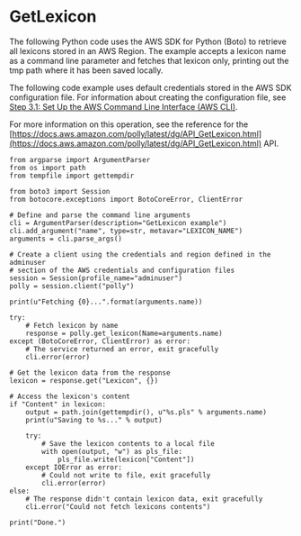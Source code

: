 # GetLexicon<a name="GetLexiconSamplePython"></a>

The following Python code uses the AWS SDK for Python \(Boto\) to retrieve all lexicons stored in an AWS Region\. The example accepts a lexicon name as a command line parameter and fetches that lexicon only, printing out the tmp path where it has been saved locally\.

The following code example uses default credentials stored in the AWS SDK configuration file\. For information about creating the configuration file, see [Step 3\.1: Set Up the AWS Command Line Interface \(AWS CLI\)](setup-aws-cli.md)\. 

For more information on this operation, see the reference for the [https://docs.aws.amazon.com/polly/latest/dg/API_GetLexicon.html](https://docs.aws.amazon.com/polly/latest/dg/API_GetLexicon.html) API\. 

```
from argparse import ArgumentParser
from os import path
from tempfile import gettempdir

from boto3 import Session
from botocore.exceptions import BotoCoreError, ClientError

# Define and parse the command line arguments
cli = ArgumentParser(description="GetLexicon example")
cli.add_argument("name", type=str, metavar="LEXICON_NAME")
arguments = cli.parse_args()

# Create a client using the credentials and region defined in the adminuser
# section of the AWS credentials and configuration files
session = Session(profile_name="adminuser")
polly = session.client("polly")

print(u"Fetching {0}...".format(arguments.name))

try:
    # Fetch lexicon by name
    response = polly.get_lexicon(Name=arguments.name)
except (BotoCoreError, ClientError) as error:
    # The service returned an error, exit gracefully
    cli.error(error)

# Get the lexicon data from the response
lexicon = response.get("Lexicon", {})

# Access the lexicon's content
if "Content" in lexicon:
    output = path.join(gettempdir(), u"%s.pls" % arguments.name)
    print(u"Saving to %s..." % output)

    try:
        # Save the lexicon contents to a local file
        with open(output, "w") as pls_file:
            pls_file.write(lexicon["Content"])
    except IOError as error:
        # Could not write to file, exit gracefully
        cli.error(error)
else:
    # The response didn't contain lexicon data, exit gracefully
    cli.error("Could not fetch lexicons contents")

print("Done.")
```